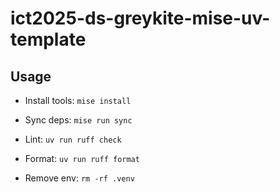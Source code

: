 # ict2025-ds-greykite-mise-uv-template

## Usage
- Install tools: `mise install`
- Sync deps: `mise run sync`

- Lint: `uv run ruff check`
- Format: `uv run ruff format`

- Remove env: `rm -rf .venv`
